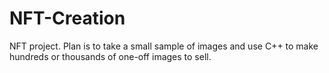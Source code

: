 # NFT-Creation
NFT project. Plan is to take a small sample of images and use C++ to make hundreds or thousands of one-off images to sell. 
